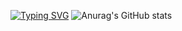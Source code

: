 [![Typing SVG](https://readme-typing-svg.herokuapp.com?font=Fira+Code&pause=1000&color=F78096&center=true&vCenter=true&multiline=true&width=500&height=120&lines=%E4%BD%A0%E5%A5%BD%EF%BC%8C%E8%BF%99%E9%87%8C%E6%98%AF%E6%96%B0%E6%89%8B%E5%BC%80%E5%8F%91%E8%80%85LAFzi-U)](https://git.io/typing-svg)
![Anurag's GitHub stats](https://github-readme-stats.vercel.app/api?username=LAFzi-U)
